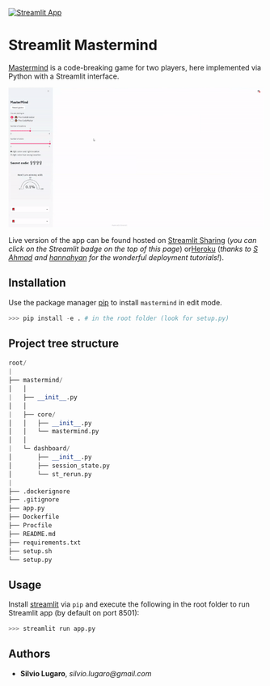 [![Streamlit App](https://static.streamlit.io/badges/streamlit_badge_black_white.svg)](https://share.streamlit.io/a-slice-of-py/mastermind/app.py)

# Streamlit Mastermind

[Mastermind](https://en.wikipedia.org/wiki/Mastermind_(board_game)) is a code-breaking game for two players, here implemented via Python with a Streamlit interface.

![](streamlit-mastermind.gif)

Live version of the app can be found hosted on [Streamlit Sharing](https://blog.streamlit.io/introducing-streamlit-sharing/) (_you can click on the Streamlit badge on the top of this page_) or[Heroku](https://streamlit-mastermind.herokuapp.com) (_thanks to [S Ahmad](https://towardsdatascience.com/deploy-streamlit-on-heroku-9c87798d2088) and [hannahyan](https://dev.to/hannahyan/getting-started-in-deploying-interactive-data-science-apps-with-streamlit-part-2-3ob) for the wonderful deployment tutorials!_).

## Installation

Use the package manager [pip](https://pip.pypa.io/en/stable/) to install `mastermind` in edit mode.

```python
>>> pip install -e . # in the root folder (look for setup.py)
```

## Project tree structure

```python
root/
|
├── mastermind/
│   │
|   ├── __init__.py
│   │
|   ├── core/
│   │   ├── __init__.py
│   │   └── mastermind.py
│   │
|   └─ dashboard/
│       ├── __init__.py
│       ├── session_state.py
│       └── st_rerun.py
|
├── .dockerignore
├── .gitignore
├── app.py
├── Dockerfile
├── Procfile
├── README.md
├── requirements.txt
├── setup.sh
└── setup.py
```

## Usage

Install [streamlit](https://docs.streamlit.io/) via `pip` and execute the following in the root folder to run Streamlit app (by default on port 8501):

```python
>>> streamlit run app.py
```

## Authors

- **Silvio Lugaro**, _silvio.lugaro@gmail.com_